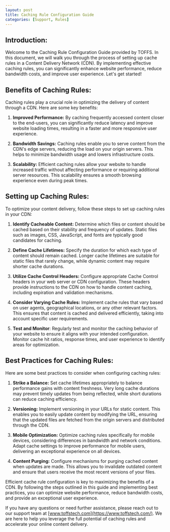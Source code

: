 ```yaml
---
layout: post
title: Caching Rule Configuration Guide
categories: [Support, Rules]
---
```

## Introduction:
Welcome to the Caching Rule Configuration Guide provided by TOFFS. In this document, we will walk you through the process of setting up cache rules in a Content Delivery Network (CDN). By implementing effective caching rules, you can significantly enhance website performance, reduce bandwidth costs, and improve user experience. Let's get started!

## Benefits of Caching Rules:
Caching rules play a crucial role in optimizing the delivery of content through a CDN. Here are some key benefits:

1. **Improved Performance:** By caching frequently accessed content closer to the end-users, you can significantly reduce latency and improve website loading times, resulting in a faster and more responsive user experience.

2. **Bandwidth Savings:** Caching rules enable you to serve content from the CDN's edge servers, reducing the load on your origin servers. This helps to minimize bandwidth usage and lowers infrastructure costs.

3. **Scalability:** Efficient caching rules allow your website to handle increased traffic without affecting performance or requiring additional server resources. This scalability ensures a smooth browsing experience even during peak times.

## Setting up Caching Rules:
To optimize your content delivery, follow these steps to set up caching rules in your CDN:

1. **Identify Cacheable Content:** Determine which files or content should be cached based on their stability and frequency of updates. Static files such as images, CSS, JavaScript, and fonts are typically good candidates for caching.

2. **Define Cache Lifetimes:** Specify the duration for which each type of content should remain cached. Longer cache lifetimes are suitable for static files that rarely change, while dynamic content may require shorter cache durations.

3. **Utilize Cache Control Headers:** Configure appropriate Cache Control headers in your web server or CDN configuration. These headers provide instructions to the CDN on how to handle content caching, including expiration and validation mechanisms.

4. **Consider Varying Cache Rules:** Implement cache rules that vary based on user agents, geographical locations, or any other relevant factors. This ensures that content is cached and delivered efficiently, taking into account specific user requirements.

5. **Test and Monitor**: Regularly test and monitor the caching behavior of your website to ensure it aligns with your intended configuration. Monitor cache hit ratios, response times, and user experience to identify areas for optimization.

## Best Practices for Caching Rules:
Here are some best practices to consider when configuring caching rules:

1. **Strike a Balance:** Set cache lifetimes appropriately to balance performance gains with content freshness. Very long cache durations may prevent timely updates from being reflected, while short durations can reduce caching efficiency.

2. **Versioning:** Implement versioning in your URLs for static content. This enables you to easily update content by modifying the URL, ensuring that the updated files are fetched from the origin servers and distributed through the CDN.

3. **Mobile Optimization:** Optimize caching rules specifically for mobile devices, considering differences in bandwidth and network conditions. Adapt cache settings to improve performance for mobile users, delivering an exceptional experience on all devices.

4. **Content Purging:** Configure mechanisms for purging cached content when updates are made. This allows you to invalidate outdated content and ensure that users receive the most recent versions of your files.

Efficient cache rule configuration is key to maximizing the benefits of a CDN. By following the steps outlined in this guide and implementing best practices, you can optimize website performance, reduce bandwidth costs, and provide an exceptional user experience.

If you have any questions or need further assistance, please reach out to our support team at [www.toffstech.com](https://www.toffstech.com/). We are here to help you leverage the full potential of caching rules and accelerate your online content delivery.
